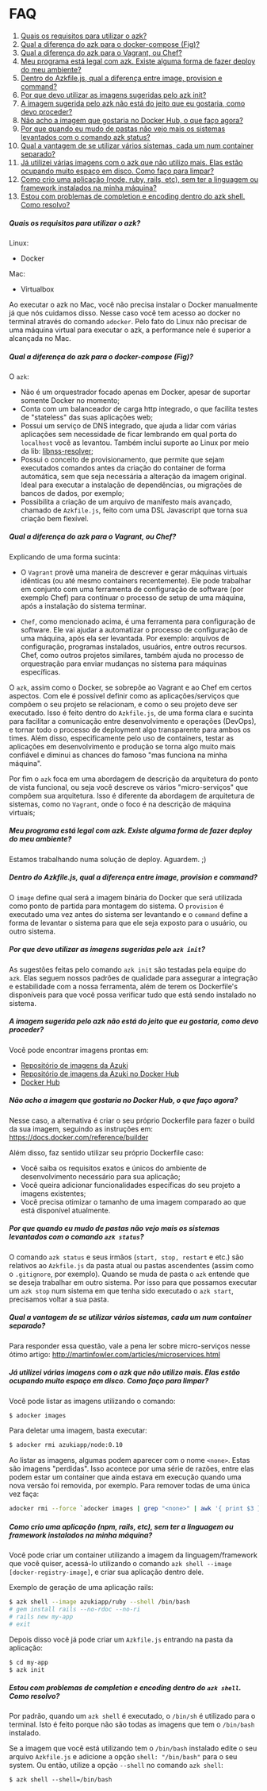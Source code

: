 # FAQ

1. [Quais os requisitos para utilizar o azk?](README.html#quais-os-requisitos-para-utilizar-o-azk)
1. [Qual a diferença do azk para o docker-compose (Fig)?](README.html#qual-a-diferena-do-azk-para-o-docker-compose-fig)
1. [Qual a diferença do azk para o Vagrant, ou Chef?](README.html#qual-a-diferena-do-azk-para-o-vagrant-ou-chef)
1. [Meu programa está legal com azk. Existe alguma forma de fazer deploy do meu ambiente?](README.html#meu-programa-est-legal-com-azk-existe-alguma-forma-de-fazer-deploy-do-meu-ambiente)
1. [Dentro do Azkfile.js, qual a diferença entre image, provision e command?](README.html#dentro-do-azkfilejs-qual-a-diferena-entre-image-provision-e-command)
1. [Por que devo utilizar as imagens sugeridas pelo azk init?](README.html#por-que-devo-utilizar-as-imagens-sugeridas-pelo-azk-init)
1. [A imagem sugerida pelo azk não está do jeito que eu gostaria, como devo proceder?](README.html#a-imagem-sugerida-pelo-azk-no-est-do-jeito-que-eu-gostaria-como-devo-proceder)
1. [Não acho a imagem que gostaria no Docker Hub, o que faço agora?](README.html#no-acho-a-imagem-que-gostaria-no-docker-hub-o-que-fao-agora)
1. [Por que quando eu mudo de pastas não vejo mais os sistemas levantados com o comando azk status?](README.html#por-que-quando-eu-mudo-de-pastas-no-vejo-mais-os-sistemas-levantados-com-o-comando-azk-status)
1. [Qual a vantagem de se utilizar vários sistemas, cada um num container separado?](README.html#qual-a-vantagem-de-se-utilizar-vrios-sistemas-cada-um-num-container-separado)
1. [Já utilizei várias imagens com o azk que não utilizo mais. Elas estão ocupando muito espaço em disco. Como faço para limpar?](README.html#j-utilizei-vrias-imagens-com-o-azk-que-no-utilizo-mais-elas-esto-ocupando-muito-espao-em-disco-como-fao-para-limpar)
1. [Como crio uma aplicação (node, ruby, rails, etc), sem ter a linguagem ou framework instalados na minha máquina?](README.html#como-crio-uma-aplicao-node-ruby-rails-etc-sem-ter-a-linguagem-ou-framework-instalados-na-minha-mquina)
1. [Estou com problemas de completion e encoding dentro do azk shell. Como resolvo?](README.html#estou-com-problemas-de-completion-e-encoding-dentro-do-azk-shell-como-resolvo)

##### Quais os requisitos para utilizar o azk?

Linux:
- Docker

Mac:
- Virtualbox

Ao executar o azk no Mac, você não precisa instalar o Docker manualmente já que nós cuidamos disso. Nesse caso você tem acesso ao docker no terminal através do comando `adocker`. Pelo fato do Linux não precisar de uma máquina virtual para executar o azk, a performance nele é superior a alcançada no Mac.

##### Qual a diferença do azk para o docker-compose (Fig)?

O `azk`:

- Não é um orquestrador focado apenas em Docker, apesar de suportar somente Docker no momento;
- Conta com um balanceador de carga http integrado, o que facilita testes de "stateless" das suas aplicações web;
- Possui um serviço de DNS integrado, que ajuda a lidar com várias aplicações sem necessidade de ficar lembrando em qual porta do `localhost` você as levantou. Também inclui suporte ao Linux por meio da lib: [libnss-resolver](https://github.com/azukiapp/libnss-resolver);
- Possui o conceito de provisionamento, que permite que sejam executados comandos antes da criação do container de forma automática, sem que seja necessária a alteração da imagem original. Ideal para executar a instalação de dependências, ou migrações de bancos de dados, por exemplo;
- Possibilita a criação de um arquivo de manifesto mais avançado, chamado de `Azkfile.js`, feito com uma DSL Javascript que torna sua criação bem flexível.

##### Qual a diferença do azk para o Vagrant, ou Chef?

Explicando de uma forma sucinta:

- O `Vagrant` provê uma maneira de descrever e gerar máquinas virtuais idênticas (ou até mesmo containers recentemente). Ele pode trabalhar em conjunto com uma ferramenta de configuração de software (por exemplo Chef) para continuar o processo de setup de uma máquina, após a instalação do sistema terminar.

- `Chef`, como mencionado acima, é uma ferramenta para configuração de software. Ele vai ajudar a automatizar o processo de configuração de uma máquina, após ela ser levantada. Por exemplo: arquivos de configuração, programas instalados, usuários, entre outros recursos. Chef, como outros projetos similares, também ajuda no processo de orquestração para enviar mudanças no sistema para máquinas específicas.

O `azk`, assim como o Docker, se sobrepõe ao Vagrant e ao Chef em certos aspectos. Com ele é possível definir como as aplicações/serviços que compõem o seu projeto se relacionam, e como o seu projeto deve ser executado. Isso é feito dentro do `Azkfile.js`, de uma forma clara e sucinta para facilitar a comunicação entre desenvolvimento e operações (DevOps), e tornar todo o processo de deployment algo transparente para ambos os times. Além disso, especificamente pelo uso de containers, testar as aplicações em desenvolvimento e produção se torna algo muito mais confiável e diminui as chances do famoso "mas funciona na minha máquina".

Por fim o `azk` foca em uma abordagem de descrição da arquitetura do ponto de vista funcional, ou seja você descreve os vários "micro-serviços" que compõem sua arquitetura. Isso é diferente da abordagem de arquitetura de sistemas, como no `Vagrant`, onde o foco é na descrição de máquina virtuais;

##### Meu programa está legal com azk. Existe alguma forma de fazer deploy do meu ambiente?

Estamos trabalhando numa solução de deploy. Aguardem. ;)

##### Dentro do Azkfile.js, qual a diferença entre image, provision e command?

O `image` define qual será a imagem binária do Docker que será utilizada como ponto de partida para montagem do sistema. O `provision` é executado uma vez antes do sistema ser levantando e o `command` define a forma de levantar o sistema para que ele seja exposto para o usuário, ou outro sistema.

##### Por que devo utilizar as imagens sugeridas pelo `azk init`?

As sugestões feitas pelo comando `azk init` são testadas pela equipe do `azk`. Elas seguem nossos padrões de qualidade para assegurar a integração e estabilidade com a nossa ferramenta, além de terem os Dockerfile's disponíveis para que você possa verificar tudo que está sendo instalado no sistema.

##### A imagem sugerida pelo azk não está do jeito que eu gostaria, como devo proceder?

Você pode encontrar imagens prontas em:
- [Repositório de imagens da Azuki](http://images.azk.io/)
- [Repositório de imagens da Azuki no Docker Hub](https://registry.hub.docker.com/u/azukiapp)
- [Docker Hub](https://registry.hub.docker.com/)

##### Não acho a imagem que gostaria no Docker Hub, o que faço agora?

Nesse caso, a alternativa é criar o seu próprio Dockerfile para fazer o build da sua imagem, seguindo as instruções em:  https://docs.docker.com/reference/builder

Além disso, faz sentido utilizar seu próprio Dockerfile caso:

- Você saiba os requisitos exatos e únicos do ambiente de desenvolvimento necessário para sua aplicação;
- Você queira adicionar funcionalidades específicas do seu projeto a imagens existentes;
- Você precisa otimizar o tamanho de uma imagem comparado ao que está disponível atualmente.

##### Por que quando eu mudo de pastas não vejo mais os sistemas levantados com o comando `azk status`?

O comando `azk status` e seus irmãos (`start, stop, restart` e etc.) são relativos ao `Azkfile.js` da pasta atual ou pastas ascendentes (assim como o `.gitignore`, por exemplo). Quando se muda de pasta o `azk` entende que se deseja trabalhar em outro sistema. Por isso para que possamos executar um `azk stop` num sistema em que tenha sido executado o `azk start`, precisamos voltar a sua pasta.

##### Qual a vantagem de se utilizar vários sistemas, cada um num container separado?

Para responder essa questão, vale a pena ler sobre micro-serviços nesse ótimo artigo: http://martinfowler.com/articles/microservices.html

##### Já utilizei várias imagens com o azk que não utilizo mais. Elas estão ocupando muito espaço em disco. Como faço para limpar?

Você pode listar as imagens utilizando o comando:

```sh
$ adocker images
```

Para deletar uma imagem, basta executar:

```sh
$ adocker rmi azukiapp/node:0.10
```

Ao listar as imagens, algumas podem aparecer com o nome `<none>`. Estas são imagens "perdidas". Isso acontece por uma série de razões, entre elas podem estar um container que ainda estava em execução quando uma nova versão foi removida, por exemplo. Para remover todas de uma única vez faça:

```sh
adocker rmi --force `adocker images | grep "<none>" | awk '{ print $3 }'`
```

##### Como crio uma aplicação (npm, rails, etc), sem ter a linguagem ou framework instalados na minha máquina?

Você pode criar um container utilizando a imagem da linguagem/framework que você quiser, acessá-lo utilizando o comando `azk shell --image [docker-registry-image]`, e criar sua aplicação dentro dele.

Exemplo de geração de uma aplicação rails:

```sh
$ azk shell --image azukiapp/ruby --shell /bin/bash
# gem install rails --no-rdoc --no-ri
# rails new my-app
# exit
```

Depois disso você já pode criar um `Azkfile.js` entrando na pasta da aplicação:

```sh
$ cd my-app
$ azk init
```

##### Estou com problemas de completion e encoding dentro do `azk shell`. Como resolvo?

Por padrão, quando um `azk shell` é executado, o `/bin/sh` é utilizado para o terminal. Isto é feito porque não são todas as imagens que tem o `/bin/bash` instalado.

Se a imagem que você está utilizando tem o `/bin/bash` instalado edite o seu arquivo `Azkfile.js` e adicione a opção `shell: "/bin/bash"` para o seu system. Ou então, utilize a opção `--shell` no comando `azk shell`:

```shell
$ azk shell --shell=/bin/bash
```
